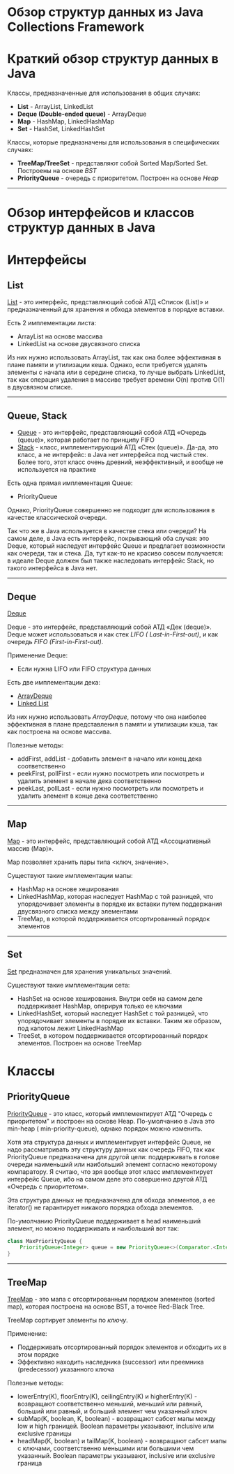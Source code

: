 # Обзор структур данных из Java Collections Framework

# Краткий обзор структур данных в Java

Классы, предназначенные для использования в общих случаях:

- **List** - ArrayList, LinkedList
- **Deque (Double-ended queue)** - ArrayDeque
- **Map** - HashMap, LinkedHashMap
- **Set** - HashSet, LinkedHashSet

Классы, которые предназначены для использования в специфических случаях:

- **TreeMap/TreeSet** - представляют собой Sorted Map/Sorted Set. Построены на основе *BST*
- **PriorityQueue** - очередь с приоритетом. Построен на основе *Heap*

---

# Обзор интерфейсов и классов структур данных в Java

# Интерфейсы

## List

[List](https://docs.oracle.com/en/java/javase/11/docs/api/java.base/java/util/List.html) - это интерфейс, представляющий
собой АТД «Список (List)» и предназначенный для хранения и обхода элементов в порядке вставки.

Есть 2 имплементации листа:

- ArrayList на основе массива
- LinkedList на основе двусвязного списка

Из них нужно использовать ArrayList, так как она более эффективная в плане памяти и утилизации кеша. Однако, если
требуется удалять элементы с начала или в середине списка, то лучше выбрать LinkedList, так как операция удаления в
массиве требует времени O(n) против O(1) в двусвязном списке.

---

## Queue, Stack

- [Queue](https://docs.oracle.com/en/java/javase/11/docs/api/java.base/java/util/Queue.html) - это интерфейс,
  представляющий собой АТД «Очередь (queue)», которая работает по принципу FIFO
- [Stack](https://docs.oracle.com/en/java/javase/11/docs/api/java.base/java/util/Stack.html) - класс, имплементирующий
  АТД «Стек (queue)». Да-да, это класс, а не интерфейс: в Java нет интерфейса под чистый стек. Более того, этот класс
  очень древний, неэффективный, и вообще не используется на практике

Есть одна прямая имплементация Queue:

- PriorityQueue

Однако, PriorityQueue совершенно не подходит для использования в качестве классической очереди.

Так что же в Java используется в качестве стека или очереди? На самом деле, в Java есть интерфейс, покрывающий оба
случая: это Deque, который наследует интерфейс Queue и предлагает возможности как очереди, так и стека. Да, тут как-то
не красиво совсем получается: в идеале Deque должен был также наследовать интерфейс Stack, но такого интерфейса в Java
нет.

---

## Deque

[Deque](https://docs.oracle.com/en/java/javase/11/docs/api/java.base/java/util/Deque.html)

Deque - это интерфейс, представляющий собой АТД «Дек (deque)». Deque может использоваться и как стек *LIFO (
Last-in-First-out)*, и как очередь *FIFO (First-in-First-out)*.

Применение Deque:

- Если нужна LIFO или FIFO структура данных

Есть две имплементации дека:

- [ArrayDeque](https://docs.oracle.com/en/java/javase/11/docs/api/java.base/java/util/ArrayDeque.html)
- [Linked List](https://docs.oracle.com/en/java/javase/11/docs/api/java.base/java/util/LinkedList.html)

Из них нужно использовать *ArrayDeque*, потому что она наиболее эффективная в плане представления в памяти и утилизации
кэша, так как построена на основе массива.

Полезные методы:

- addFirst, addList - добавить элемент в начало или конец дека соответственно
- peekFirst, pollFirst - если нужно посмотреть или посмотреть и удалить элемент в начале дека соответственно
- peekLast, pollLast - если нужно посмотреть или посмотреть и удалить элемент в конце дека соответственно

---

## Map

[Map](https://docs.oracle.com/en/java/javase/11/docs/api/java.base/java/util/Map.html) - это интерфейс, представляющий
собой АТД «Ассоциативный массив (Map)».

Map позволяет хранить пары типа \<ключ, значение>.

Существуют такие имплементации мапы:

- HashMap на основе хеширования
- LinkedHashMap, которая наследует HashMap с той разницей, что упорядочивает элементы в порядке их вставки путем
  поддержания двусвязного списка между элементами
- TreeMap, в которой поддерживается отсортированный порядок элементов

---

## Set

[Set](https://docs.oracle.com/en/java/javase/11/docs/api/java.base/java/util/Set.html) предназначен для хранения
уникальных значений.

Существуют такие имплементации сета:

- HashSet на основе хеширования. Внутри себя на самом деле поддерживает HashMap, оперируя только ее ключами
- LinkedHashSet, который наследует HashSet с той разницей, что упорядочивает элементы в порядке их вставки. Таким же
  образом, под капотом лежит LinkedHashMap
- TreeSet, в котором поддерживается отсортированный порядок элементов. Построен на основе TreeMap

# Классы

## PriorityQueue

[PriorityQueue](https://docs.oracle.com/en/java/javase/11/docs/api/java.base/java/util/PriorityQueue.html) - это класс,
который имплементирует АТД "Очередь с приоритетом" и построен на основе Heap. По-умолчанию в Java это min-heap (
min-priority-queue), однако порядок можно изменить.

Хотя эта структура данных и имплементирует интерфейс Queue, не надо рассматривать эту структуру данных как очередь FIFO,
так как PriorityQueue предназначена для другой цели: поддерживать в голове очереди наименьший или наибольший элемент
согласно некоторому компаратору. Я считаю, что зря вообще этот класс имплементирует интерфейс Queue, ибо на самом деле
это совершенно другой АТД «Очередь с приоритетом».

Эта структура данных не предназначена для обхода элементов, а ее iterator() не гарантирует никакого порядка обхода
элементов.

По-умолчанию PriorityQueue поддерживает в head наименьший элемент, но можно поддерживать и наибольший вот так:

```java
class MaxPriorityQueue {
    PriorityQueue<Integer> queue = new PriorityQueue<>(Comparator.<Integer>naturalOrder().reversed());
}
```

---

## TreeMap

[TreeMap](https://docs.oracle.com/en/java/javase/11/docs/api/java.base/java/util/TreeMap.html) - это мапа с
отсортированным порядком элементов (sorted map), которая построена на основе BST, а точнее Red-Black Tree.

TreeMap сортирует элементы по *ключу*.

Применение:

- Поддерживать отсортированный порядок элементов и обходить их в этом порядке
- Эффективно находить наследника (successor) или преемника (predecessor) указанного ключа

Полезные методы:

- lowerEntry(K), floorEntry(K), ceilingEntry(K) и higherEntry(K) - возвращают соответственно меньший, меньший или
  равный, больший или равный, и больший элемент чем указанный ключ
- subMap(K, boolean, K, boolean) - возвращают сабсет мапы между low и high границей. Boolean параметры указывают,
  inclusive или exclusive границы
- headMap(K, boolean) и tailMap(K, boolean) - возвращают сабсет мапы с ключами, соответственно меньшими или большими чем
  указанный. Boolean параметры указывают, inclusive или exclusive граница
